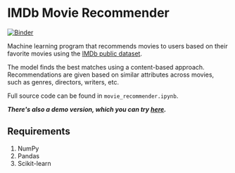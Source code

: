 # IMDb Movie Recommender
[![Binder](https://mybinder.org/badge_logo.svg)](https://mybinder.org/v2/gh/SamIAm10/IMDb-Movie-Recommender/HEAD?filepath=movie_recommender_DEMO.ipynb)

Machine learning program that recommends movies to users based on their favorite movies using the [IMDb public dataset](https://www.imdb.com/interfaces/).

The model finds the best matches using a content-based approach. Recommendations are given based on similar attributes across movies, such as genres, directors, writers, etc.

Full source code can be found in `movie_recommender.ipynb`.

***There's also a demo version, which you can try [here](https://mybinder.org/v2/gh/SamIAm10/IMDb-Movie-Recommender/HEAD?filepath=movie_recommender_DEMO.ipynb).***

## Requirements
1. NumPy
2. Pandas
3. Scikit-learn

